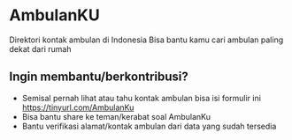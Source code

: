 # AmbulanKU
Direktori kontak ambulan di Indonesia
Bisa bantu kamu cari ambulan paling dekat dari rumah

## Ingin membantu/berkontribusi?
- Semisal pernah lihat atau tahu kontak ambulan bisa isi formulir ini https://tinyurl.com/AmbulanKu
- Bisa bantu share ke teman/kerabat soal AmbulanKu
- Bantu verifikasi alamat/kontak ambulan dari data yang sudah tersedia
